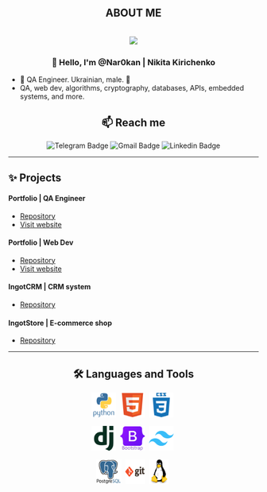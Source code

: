 <section id="header">
  <h1 align="center">ABOUT ME</h1><br/>
  <div id="header" align="center">
    <img src="https://media2.giphy.com/media/SHjOSDkKZ18qOHA5B5/giphy.gif?cid=ecf05e47aqibok6qgzftt6cgpjs14a6peck8mnqbpmf4bmmd&ep=v1_gifs_related&rid=giphy.gif&ct=s" width="100"/>
  </div>
  <h3 align="center"> 👋 <strong> Hello, I'm @Nar0kan | Nikita Kirichenko </strong> </h3>
  <ul>
    <li> 💙 QA Engineer. Ukrainian, male. 💛 </li>
    <li> QA, web dev, algorithms, cryptography, databases, APIs, embedded systems, and more. </li>
  </ul>
</section>

<section id="badges" align="center">
  <h2>📫 Reach me</h2>
  <a href="https://t.me/Nar0kan" style="text-decoration:none">
    <img src="https://img.shields.io/badge/Telegram-@Nar0kan-blue?logo=telegram&logoColor=white&style=for-the-badge" alt="Telegram Badge"/>
  </a>
  <a href="mailto:nick.kirichenko.dev@gmail.com" style="text-decoration:none">
    <img src="https://img.shields.io/badge/Gmail-nick.kirichenko.dev@gmail.com-red?logo=gmail&logoColor=white&style=for-the-badge" alt="Gmail Badge"/>
  </a>
  <a href="https://www.linkedin.com/in/nikita-kirichenko-781062251/" style="text-decoration:none">
    <img src="https://img.shields.io/badge/Linkedin-Nikita_Kirichenko-lightblue?logo=linkedin&logoColor=white&style=for-the-badge" alt="Linkedin Badge"/>
  </a>
</section>

<hr/>

<section id="projects">
  <h2> ✨ Projects </h2>
  <div class="project">
    <h4>Portfolio | QA Engineer</h4>
    <ul>
      <li><a href="https://github.com/Nar0kan/qa-portfolio/" target="_blank">Repository</a></li>
      <li><a href="https://nar0kan.github.io/qa-portfolio/" target="_blank">Visit website</a></li>
    </ul>
  </div>

  <div class="project">
    <h4>Portfolio | Web Dev</h4>
    <ul>
      <li><a href="https://github.com/Nar0kan/Final-Project" target="_blank">Repository</a></li>
      <li><a href="https://nar0kan.github.io/Final-Project/about.html" target="_blank">Visit website</a></li>
    </ul>
  </div>

  <div class="project">
    <h4>IngotCRM | CRM system</h4>
    <ul>
      <li><a href="https://github.com/Nar0kan/IngotCRM" target="_blank">Repository</a></li>
    </ul>
  </div>
  
  <div class="project">
    <h4>IngotStore | E-commerce shop</h4>
    <ul>
      <li><a href="https://github.com/Nar0kan/Ingot-Store" target="_blank">Repository</a></li>
    </ul>
  </div>
</section>

<hr/>

<section align="center" id="tools">
  <h2> 🛠️ Languages and Tools </h2>
  <p>
    <img src="https://github.com/devicons/devicon/blob/master/icons/python/python-original-wordmark.svg" title="Python" alt="Python" width="50"/>&nbsp;
    <img src="https://github.com/devicons/devicon/blob/master/icons/html5/html5-original.svg" title="HTML5" alt="HTML" width="50" height="50"/>&nbsp;
    <img src="https://github.com/devicons/devicon/blob/master/icons/css3/css3-plain-wordmark.svg"  title="CSS3" alt="CSS" width="50" height="50"/>&nbsp;
  </p>
  <p>
    <img src="https://github.com/devicons/devicon/blob/master/icons/django/django-plain.svg" title="Django" alt="Django" width="50" height="50"/>&nbsp;
    <img src="https://github.com/devicons/devicon/blob/master/icons/bootstrap/bootstrap-original-wordmark.svg" title="Bootstrap" alt="Bootstrap" width="50" height="50"/>&nbsp;
    <img src="https://github.com/devicons/devicon/blob/master/icons/tailwindcss/tailwindcss-original.svg" title="TailwindCSS" alt="TailwindCSS" width="50" height="50"/>&nbsp;
  </p>
  <p>
    <img src="https://github.com/devicons/devicon/blob/master/icons/postgresql/postgresql-original-wordmark.svg" title="PostgreSQL"  alt="PostgreSQL" width="50" height="50"/>&nbsp;
    <img src="https://github.com/devicons/devicon/blob/master/icons/git/git-original-wordmark.svg" title="Git" alt="Git" width="40" height="50"/>&nbsp;
    <img src="https://github.com/devicons/devicon/blob/master/icons/linux/linux-original.svg" title="Linux" alt="Linux" width="40" height="50"/>&nbsp;
  </p>
</section>

<!---
Nar0kan/Nar0kan is a ✨ special ✨ repository because its `README.md` (this file) appears on your GitHub profile.
You can click the Preview link to take a look at your changes.
--->
